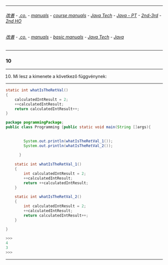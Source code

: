 
---

###### [改善](https://github.com/ttltrk/0C/blob/master/README.MD) - [.co.](https://github.com/ttltrk/PRG/blob/master/CODING.MD) - [manuals](https://github.com/ttltrk/PRG/blob/master/MAN.MD) - [course manuals](https://github.com/ttltrk/PRG/blob/master/COUR_MAN.MD) - [Java Tech](https://github.com/ttltrk/PRG/blob/master/JAVA/DOC/CM/JT.MD) - [Java - PT](https://github.com/ttltrk/PRG/blob/master/JAVA/DOC/BJM/TOMI/JJ.MD) - [2nd-3rd](https://github.com/ttltrk/PRG/blob/master/JAVA/DOC/BJM/TOMI/02/2nd.MD) - [2nd HO](https://github.com/ttltrk/PRG/blob/master/JAVA/DOC/BJM/TOMI/02/HO.MD)

###### [改善](https://github.com/ttltrk/0C/blob/master/README.MD) - [.co.](https://github.com/ttltrk/PRG/blob/master/CODING.MD) - [manuals](https://github.com/ttltrk/PRG/blob/master/MAN.MD) - [basic manuals](https://github.com/ttltrk/PRG/blob/master/MANUALS.MD) - [Java Tech](https://github.com/ttltrk/PRG/blob/master/JAVA/DOC/JT/JT.MD) - [Java](https://github.com/ttltrk/PRG/blob/master/JAVA/DOC/OJM/OJM.MD)

---

### 10

---

10. Mi lesz a kimenete a következő függvénynek:

---

```java
static int whatIsTheRetVal()
{
	calculatedIntResult = 2;
	++calculatedIntResult;
	return calculatedIntResult++;
}
```

```java
package pogrammingPackage;
public class Programming {public static void main(String []args){
		
        
		System.out.println(whatIsTheRetVal_1());
		System.out.println(whatIsTheRetVal_2());
		
	  }
	  
	static int whatIsTheRetVal_1()
	{
		int calculatedIntResult = 2;
		++calculatedIntResult;
		return ++calculatedIntResult;
	}
		
	static int whatIsTheRetVal_2()
	{
		int calculatedIntResult = 2;
		++calculatedIntResult;
		return calculatedIntResult++;
	}
	
}

>>>
4
3
>>>
```

---
